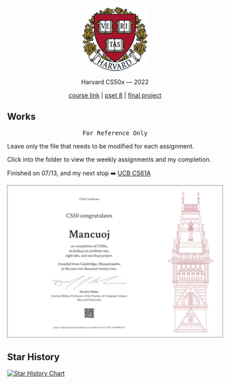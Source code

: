 <p align="center">
<img src="./images/H.png" alt="logo" height="150"/>
</p>

<p align="center">
Harvard CS50x — 2022
</p>

<p align="center">
  <a href="https://cs50.harvard.edu/x/2022/">course link</a> |
  <a href="https://pset8.netlify.app/">pset 8</a> |
  <a href="https://github.com/mancuoj/watchlist">final project</a>
</p>



## Works

<pre align="center">
For Reference Only
</pre>


Leave only the file that needs to be modified for each assignment.

Click into the folder to view the weekly assignments and my completion.

Finished on 07/13, and my next stop ➡️ [UCB CS61A](https://github.com/mancuoj/CS61A)

<p align="center">
<a href="https://certificates.cs50.io/1c5ca55b-bcec-4c2a-92f1-76ff3b084435" target="_blank">
<img src="./images/CS50x.png" alt="certificates" />
</a>
</p>


## Star History

[![Star History Chart](https://api.star-history.com/svg?repos=mancuoj/cs50x&type=Date)](https://star-history.com/#mancuoj/cs50x&Date)

